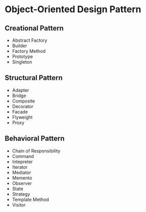# Object-Oriented Design Pattern

## Creational Pattern
+ Abstract Factory
+ Builder
+ Factory Method
+ Prototype
+ Singleton
## Structural Pattern
+ Adapter
+ Bridge
+ Composite
+ Decorator
+ Facade
+ Flyweight
+ Proxy
## Behavioral Pattern
+ Chain of Responsibility
+ Command
+ Intepreter
+ Iterator
+ Mediator
+ Memento
+ Observer
+ State
+ Strategy
+ Template Method
+ Visitor